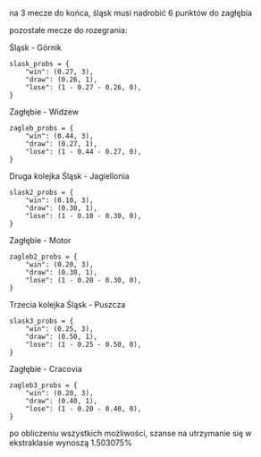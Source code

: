 na 3 mecze do końca, śląsk musi nadrobić 6 punktów do zagłębia

pozostałe mecze do rozegrania:

Śląsk - Górnik  
```
slask_probs = {
    "win": (0.27, 3),
    "draw": (0.26, 1),
    "lose": (1 - 0.27 - 0.26, 0),
}
```
Zagłębie - Widzew
```
zagleb_probs = {
    "win": (0.44, 3),
    "draw": (0.27, 1),
    "lose": (1 - 0.44 - 0.27, 0),
}
```
Druga kolejka
Śląsk - Jagiellonia
```
slask2_probs = {
    "win": (0.10, 3),
    "draw": (0.30, 1),
    "lose": (1 - 0.10 - 0.30, 0),
}
```
Zagłębie - Motor
```
zagleb2_probs = {
    "win": (0.20, 3),
    "draw": (0.30, 1),
    "lose": (1 - 0.20 - 0.30, 0),
}
```
Trzecia kolejka
Śląsk - Puszcza
```
slask3_probs = {
    "win": (0.25, 3),
    "draw": (0.50, 1),
    "lose": (1 - 0.25 - 0.50, 0),
}
```
Zagłębie - Cracovia
```
zagleb3_probs = {
    "win": (0.20, 3),
    "draw": (0.40, 1),
    "lose": (1 - 0.20 - 0.40, 0),
}
```
po obliczeniu wszystkich możliwości, szanse na utrzymanie się w ekstraklasie wynoszą 1.503075%
